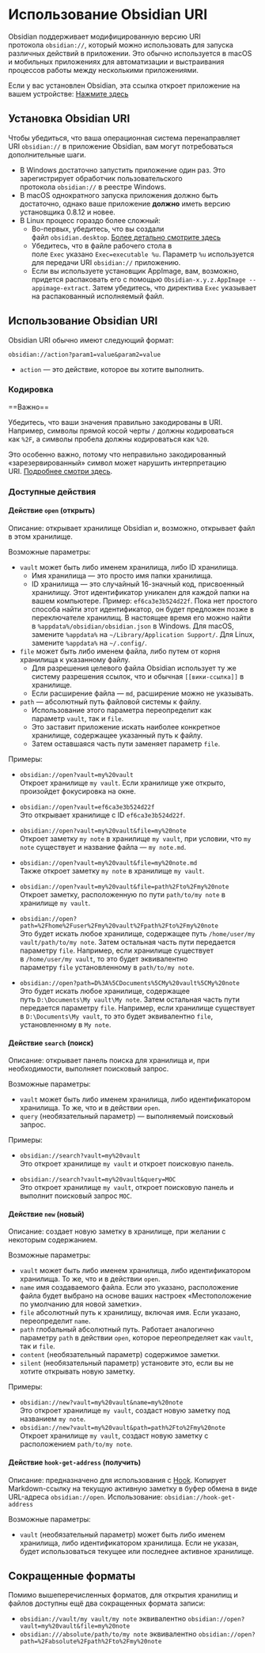 # Использование Obsidian URI

Obsidian поддерживает модифицированную версию URI протокола `obsidian://`, который можно использовать для запуска различных действий в приложении. Это обычно используется в macOS и мобильных приложениях для автоматизации и выстраивания процессов работы между несколькими приложениями.

Если у вас установлен Obsidian, эта ссылка откроет приложение на вашем устройстве: [Нажмите здесь](obsidian://open)

## Установка Obsidian URI

Чтобы убедиться, что ваша операционная система перенаправляет URI `obsidian://` в приложение Obsidian, вам могут потребоваться дополнительные шаги.

- В Windows достаточно запустить приложение один раз. Это зарегистрирует обработчик пользовательского протокола `obsidian://` в реестре Windows.
- В macOS однократного запуска приложения должно быть достаточно, однако ваше приложение **должно** иметь версию установщика 0.8.12 и новее.
- В Linux процесс гораздо более сложный:
    - Во-первых, убедитесь, что вы создали файл `obsidian.desktop`. [Более детально смотрите здесь](https://developer.gnome.org/integration-guide/stable/desktop-files.html.en)
    - Убедитесь, что в файле рабочего стола в поле `Exec` указано `Exec=executable %u`. Параметр `%u` используется для передачи URI `obsidian://` приложению.
    - Если вы используете установщик AppImage, вам, возможно, придется распаковать его с помощью `Obsidian-x.y.z.AppImage --appimage-extract`. Затем убедитесь, что директива `Exec` указывает на распакованный исполняемый файл.

## Использование Obsidian URI

Obsidian URI обычно имеют следующий формат:

```
obsidian://action?param1=value&param2=value
```

- `action` — это действие, которое вы хотите выполнить.

### Кодировка

==Важно==

Убедитесь, что ваши значения правильно закодированы в URI. Например, символы прямой косой черты `/` должны кодироваться как `%2F`, а символы пробела должны кодироваться как `%20`.

Это особенно важно, потому что неправильно закодированный «зарезервированный» символ может нарушить интерпретацию URI. [Подробнее смотри здесь](https://en.wikipedia.org/wiki/Percent-encoding).

### Доступные действия

#### Действие `open` (открыть)

Описание: открывает хранилище Obsidian и, возможно, открывает файл в этом хранилище.

Возможные параметры:

- `vault` может быть либо именем хранилища, либо ID хранилища.
    - Имя хранилища — это просто имя папки хранилища.
    - ID хранилища — это случайный 16-значный код, присвоенный хранилищу. Этот идентификатор уникален для каждой папки на вашем компьютере. Пример: `ef6ca3e3b524d22f`. Пока нет простого способа найти этот идентификатор, он будет предложен позже в переключателе хранилищ. В настоящее время его можно найти в `%appdata%/obsidian/obsidian.json` в Windows. Для macOS, замените `%appdata%` на `~/Library/Application Support/`. Для Linux, замените `%appdata%` на `~/.config/`.
- `file` может быть либо именем файла, либо путем от корня хранилища к указанному файлу.
    - Для разрешения целевого файла Obsidian использует ту же систему разрешения ссылок, что и обычная `[[вики-ссылка]]` в хранилище.
    - Если расширение файла — `md`, расширение можно не указывать.
- `path` — абсолютный путь файловой системы к файлу.
    - Использование этого параметра переопределит как параметр `vault`, так и `file`.
    - Это заставит приложение искать наиболее конкретное хранилище, содержащее указанный путь к файлу.
    - Затем оставшаяся часть пути заменяет параметр `file`.

Примеры:

- `obsidian://open?vault=my%20vault`  
    Откроет хранилище `my vault`. Если хранилище уже открыто, произойдет фокусировка на окне.
    
- `obsidian://open?vault=ef6ca3e3b524d22f`  
    Это открывает хранилище с ID `ef6ca3e3b524d22f`.
    
- `obsidian://open?vault=my%20vault&file=my%20note`  
    Откроет заметку `my note` в хранилище `my vault`, при условии, что `my note` существует и название файла — `my note.md`.
    
- `obsidian://open?vault=my%20vault&file=my%20note.md`  
    Также откроет заметку `my note` в хранилище `my vault`.
    
- `obsidian://open?vault=my%20vault&file=path%2Fto%2Fmy%20note`  
    Откроет заметку, расположенную по пути `path/to/my note` в хранилище `my vault`.
    
- `obsidian://open?path=%2Fhome%2Fuser%2Fmy%20vault%2Fpath%2Fto%2Fmy%20note`  
    Это будет искать любое хранилище, содержащее путь `/home/user/my vault/path/to/my note`. Затем остальная часть пути передается параметру `file`. Например, если хранилище существует в `/home/user/my vault`, то это будет эквивалентно параметру `file` установленному в `path/to/my note`.
    
- `obsidian://open?path=D%3A%5CDocuments%5CMy%20vault%5CMy%20note`  
    Это будет искать любое хранилище, содержащее путь `D:\Documents\My vault\My note`. Затем остальная часть пути передается параметру `file`. Например, если хранилище существует в `D:\Documents\My vault`, то это будет эквивалентно `file`, установленному в `My note`.
    

#### Действие `search` (поиск)

Описание: открывает панель поиска для хранилища и, при необходимости, выполняет поисковый запрос.

Возможные параметры:

- `vault` может быть либо именем хранилища, либо идентификатором хранилища. То же, что и в действии `open`.
- `query` (необязательный параметр) — выполняемый поисковый запрос.

Примеры:

- `obsidian://search?vault=my%20vault`  
    Это откроет хранилище `my vault` и откроет поисковую панель.
    
- `obsidian://search?vault=my%20vault&query=MOC`  
    Это откроет хранилище `my vault`, откроет поисковую панель и выполнит поисковый запрос `MOC`.
    

#### Действие `new` (новый)

Описание: создает новую заметку в хранилище, при желании с некоторым содержанием.

Возможные параметры:

- `vault` может быть либо именем хранилища, либо идентификатором хранилища. То же, что и в действии `open`.
- `name` имя создаваемого файла. Если это указано, расположение файла будет выбрано на основе ваших настроек «Местоположение по умолчанию для новой заметки».
- `file` абсолютный путь к хранилищу, включая имя. Если указано, переопределит `name`.
- `path` глобальный абсолютный путь. Работает аналогично параметру `path` в действии `open`, которое переопределяет как `vault`, так и `file`.
- `content` (необязательный параметр) содержимое заметки.
- `silent` (необязательный параметр) установите это, если вы не хотите открывать новую заметку.

Примеры:

- `obsidian://new?vault=my%20vault&name=my%20note`  
    Это откроет хранилище `my vault`, создаст новую заметку под названием `my note`.
- `obsidian://new?vault=my%20vault&path=path%2Fto%2Fmy%20note`  
    Откроет хранилище `my vault`, создаст новую заметку с расположением `path/to/my note`.

#### Действие `hook-get-address` (получить)

Описание: предназначено для использования с [Hook](https://hookproductivity.com/). Копирует Markdown-ссылку на текущую активную заметку в буфер обмена в виде URL-адреса `obsidian://open`. Использование: `obsidian://hook-get-address`

Возможные параметры:

- `vault` (необязательный параметр) может быть либо именем хранилища, либо идентификатором хранилища. Если не указан, будет использоваться текущее или последнее активное хранилище.

## Сокращенные форматы

Помимо вышеперечисленных форматов, для открытия хранилищ и файлов доступны ещё два сокращенных формата записи:

- `obsidian://vault/my vault/my note` эквивалентно `obsidian://open?vault=my%20vault&file=my%20note`
- `obsidian:///absolute/path/to/my note` эквивалентно `obsidian://open?path=%2Fabsolute%2Fpath%2Fto%2Fmy%20note`
